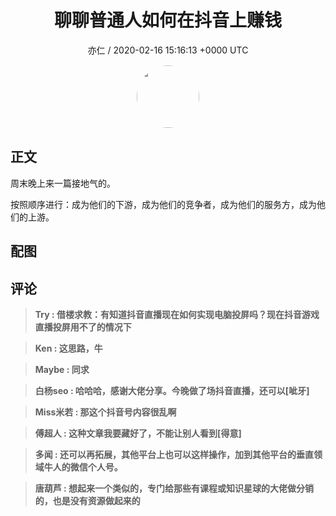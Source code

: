 <h1 align="center">聊聊普通人如何在抖音上赚钱</h1>
<p align="center">
    <a>亦仁 / 2020-02-16 15:16:13 &#43;0000 UTC</a>
</p>

<div align="center">
    <img src="https://images.zsxq.com/Fn3NQqCN8nuGF86yZPXSbEsl0mb3?e=1590940799&amp;token=kIxbL07-8jAj8w1n4s9zv64FuZZNEATmlU_Vm6zD:pfbNc8W3hS0oYG_hyXXh_rHMHuc=" width="100" height="100" style="border:1px solid;border-radius:50%; color:#ffffff"/>
</div>

## 正文

<div>
周末晚上来一篇接地气的。

按照顺序进行：成为他们的下游，成为他们的竞争者，成为他们的服务方，成为他们的上游。


</div>

## 配图
<div class="image" align="center">

</div>

## 评论

<div align="left">
<div>

<blockquote >
<span> <strong>Try : 借楼求教：有知道抖音直播现在如何实现电脑投屏吗？现在抖音游戏直播投屏用不了的情况下 </strong></span>
</blockquote>

<blockquote >
<span> <strong>Ken : 这思路，牛 </strong></span>
</blockquote>

<blockquote >
<span> <strong>Maybe : 同求 </strong></span>
</blockquote>

<blockquote >
<span> <strong>白杨seo : 哈哈哈，感谢大佬分享。今晚做了场抖音直播，还可以[呲牙] </strong></span>
</blockquote>

<blockquote >
<span> <strong>Miss米若 : 那这个抖音号内容很乱啊 </strong></span>
</blockquote>

<blockquote >
<span> <strong>傅超人 : 这种文章我要藏好了，不能让别人看到[得意] </strong></span>
</blockquote>

<blockquote >
<span> <strong>多闻 : 还可以再拓展，其他平台上也可以这样操作，加到其他平台的垂直领域牛人的微信个人号。 </strong></span>
</blockquote>

<blockquote >
<span> <strong>唐葫芦 : 想起来一个类似的，专门给那些有课程或知识星球的大佬做分销的，也是没有资源做起来的 </strong></span>
</blockquote>

</div>
</div>